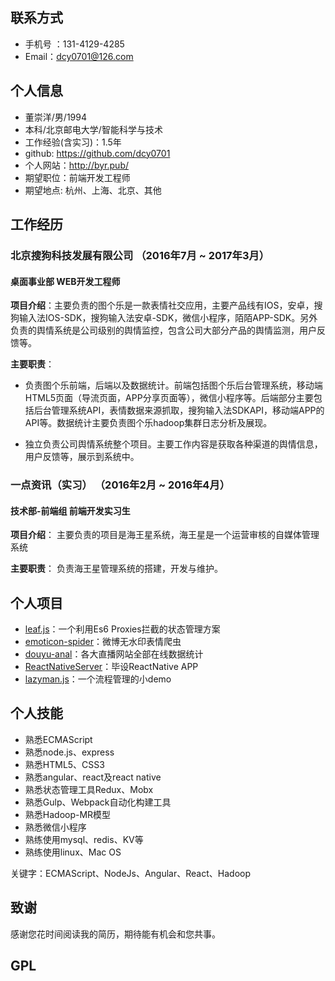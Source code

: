 ## 联系方式
-  手机号 ：131-4129-4285
-  Email：dcy0701@126.com

## 个人信息
- 董崇洋/男/1994
- 本科/北京邮电大学/智能科学与技术
- 工作经验(含实习)：1.5年
- github: https://github.com/dcy0701
- 个人网站：http://byr.pub/
- 期望职位：前端开发工程师
- 期望地点: 杭州、上海、北京、其他

## 工作经历
### 北京搜狗科技发展有限公司 （2016年7月 ~ 2017年3月）
####  桌面事业部  WEB开发工程师

**项目介绍**：主要负责的图个乐是一款表情社交应用，主要产品线有IOS，安卓，搜狗输入法IOS-SDK，搜狗输入法安卓-SDK，微信小程序，陌陌APP-SDK。另外负责的舆情系统是公司级别的舆情监控，包含公司大部分产品的舆情监测，用户反馈等。

**主要职责**：
- 负责图个乐前端，后端以及数据统计。前端包括图个乐后台管理系统，移动端HTML5页面（导流页面，APP分享页面等），微信小程序等。后端部分主要包括后台管理系统API，表情数据来源抓取，搜狗输入法SDKAPI，移动端APP的API等。数据统计主要负责图个乐hadoop集群日志分析及展现。

- 独立负责公司舆情系统整个项目。主要工作内容是获取各种渠道的舆情信息，用户反馈等，展示到系统中。

### 一点资讯（实习） （2016年2月 ~ 2016年4月）
#### 技术部-前端组  前端开发实习生

**项目介绍**：
主要负责的项目是海王星系统，海王星是一个运营审核的自媒体管理系统

**主要职责**：
负责海王星管理系统的搭建，开发与维护。

## 个人项目
- [leaf.js](https://github.com/dcy0701/leaf.js)：一个利用Es6 Proxies拦截的状态管理方案
- [emoticon-spider](https://github.com/dcy0701/emoticon-spider)：微博无水印表情爬虫
- [douyu-anal](https://github.com/dcy0701/douyu-anal)：各大直播网站全部在线数据统计
- [ReactNativeServer](https://github.com/dcy0701/ReactNativeServer)：毕设ReactNative APP
- [lazyman.js](https://github.com/dcy0701/project_manage_system)：一个流程管理的小demo

## 个人技能

- 熟悉ECMAScript
- 熟悉node.js、express
- 熟悉HTML5、CSS3
- 熟悉angular、react及react native
- 熟悉状态管理工具Redux、Mobx
- 熟悉Gulp、Webpack自动化构建工具
- 熟悉Hadoop-MR模型
- 熟悉微信小程序
- 熟练使用mysql、redis、KV等
- 熟练使用linux、Mac OS

关键字：ECMAScript、NodeJs、Angular、React、Hadoop

## 致谢

感谢您花时间阅读我的简历，期待能有机会和您共事。

## GPL


